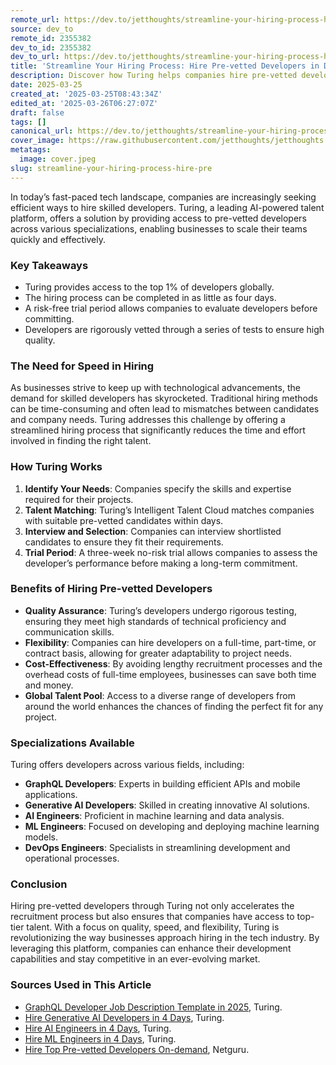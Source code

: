 ```yaml
---
remote_url: https://dev.to/jetthoughts/streamline-your-hiring-process-hire-pre-vetted-developers-in-days-2aj2
source: dev_to
remote_id: 2355382
dev_to_id: 2355382
dev_to_url: https://dev.to/jetthoughts/streamline-your-hiring-process-hire-pre-vetted-developers-in-days-2aj2
title: 'Streamline Your Hiring Process: Hire Pre-vetted Developers in Days'
description: Discover how Turing helps companies hire pre-vetted developers quickly and efficiently, streamlining the recruitment process and ensuring access to top talent.
date: 2025-03-25
created_at: '2025-03-25T08:43:34Z'
edited_at: '2025-03-26T06:27:07Z'
draft: false
tags: []
canonical_url: https://dev.to/jetthoughts/streamline-your-hiring-process-hire-pre-vetted-developers-in-days-2aj2
cover_image: https://raw.githubusercontent.com/jetthoughts/jetthoughts.github.io/master/content/blog/streamline-your-hiring-process-hire-pre/cover.jpeg
metatags:
  image: cover.jpeg
slug: streamline-your-hiring-process-hire-pre
---
```

In today’s fast-paced tech landscape, companies are increasingly seeking efficient ways to hire skilled developers. Turing, a leading AI-powered talent platform, offers a solution by providing access to pre-vetted developers across various specializations, enabling businesses to scale their teams quickly and effectively.

### Key Takeaways

*   Turing provides access to the top 1% of developers globally.
*   The hiring process can be completed in as little as four days.
*   A risk-free trial period allows companies to evaluate developers before committing.
*   Developers are rigorously vetted through a series of tests to ensure high quality.

### The Need for Speed in Hiring

As businesses strive to keep up with technological advancements, the demand for skilled developers has skyrocketed. Traditional hiring methods can be time-consuming and often lead to mismatches between candidates and company needs. Turing addresses this challenge by offering a streamlined hiring process that significantly reduces the time and effort involved in finding the right talent.

### How Turing Works

1.  **Identify Your Needs**: Companies specify the skills and expertise required for their projects.
2.  **Talent Matching**: Turing’s Intelligent Talent Cloud matches companies with suitable pre-vetted candidates within days.
3.  **Interview and Selection**: Companies can interview shortlisted candidates to ensure they fit their requirements.
4.  **Trial Period**: A three-week no-risk trial allows companies to assess the developer’s performance before making a long-term commitment.

### Benefits of Hiring Pre-vetted Developers

*   **Quality Assurance**: Turing’s developers undergo rigorous testing, ensuring they meet high standards of technical proficiency and communication skills.
*   **Flexibility**: Companies can hire developers on a full-time, part-time, or contract basis, allowing for greater adaptability to project needs.
*   **Cost-Effectiveness**: By avoiding lengthy recruitment processes and the overhead costs of full-time employees, businesses can save both time and money.
*   **Global Talent Pool**: Access to a diverse range of developers from around the world enhances the chances of finding the perfect fit for any project.

### Specializations Available

Turing offers developers across various fields, including:

*   **GraphQL Developers**: Experts in building efficient APIs and mobile applications.
*   **Generative AI Developers**: Skilled in creating innovative AI solutions.
*   **AI Engineers**: Proficient in machine learning and data analysis.
*   **ML Engineers**: Focused on developing and deploying machine learning models.
*   **DevOps Engineers**: Specialists in streamlining development and operational processes.

### Conclusion

Hiring pre-vetted developers through Turing not only accelerates the recruitment process but also ensures that companies have access to top-tier talent. With a focus on quality, speed, and flexibility, Turing is revolutionizing the way businesses approach hiring in the tech industry. By leveraging this platform, companies can enhance their development capabilities and stay competitive in an ever-evolving market.

### Sources Used in This Article

*   [GraphQL Developer Job Description Template in 2025](https://www.turing.com/job-description/graphql-developers), Turing.
*   [Hire Generative AI Developers in 4 Days](https://www.turing.com/hire/generative-ai-developers), Turing.
*   [Hire AI Engineers in 4 Days](https://www.turing.com/hire/ai-engineers), Turing.
*   [Hire ML Engineers in 4 Days](https://www.turing.com/hire/ml-engineers), Turing.
*   [Hire Top Pre-vetted Developers On-demand](https://www.netguru.com/hire), Netguru.
